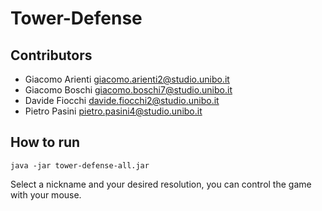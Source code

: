 # Tower-Defense

## Contributors
- Giacomo Arienti giacomo.arienti2@studio.unibo.it
- Giacomo Boschi giacomo.boschi7@studio.unibo.it
- Davide Fiocchi davide.fiocchi2@studio.unibo.it
- Pietro Pasini pietro.pasini4@studio.unibo.it

## How to run
`java -jar tower-defense-all.jar`

Select a nickname and your desired resolution, you can control the game with your mouse.
